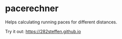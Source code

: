 # pacerechner

Helps calculating running paces for different distances.

Try it out: https://282steffen.github.io
